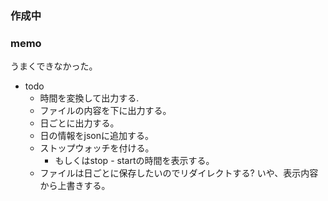 ### 作成中

### memo
うまくできなかった。
- todo
    - 時間を変換して出力する.
    - ファイルの内容を下に出力する。
    - 日ごとに出力する。
    - 日の情報をjsonに追加する。
    - ストップウォッチを付ける。
        - もしくはstop - startの時間を表示する。
    - ファイルは日ごとに保存したいのでリダイレクトする? いや、表示内容から上書きする。
